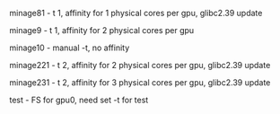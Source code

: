 minage81 - t 1, affinity for 1 physical cores per gpu, glibc2.39 update

minage9 - t 1, affinity for 2 physical cores per gpu

minage10 - manual -t, no affinity

minage221 - t 2, affinity for 2 physical cores per gpu, glibc2.39 update

minage231 - t 2, affinity for 3 physical cores per gpu, glibc2.39 update

test - FS for gpu0, need set -t for test
